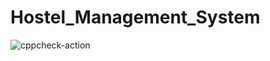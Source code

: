 # Hostel_Management_System
![cppcheck-action](https://github.com/stepin105065/Hostel_Management_System/workflows/cppcheck-action/badge.svg)
